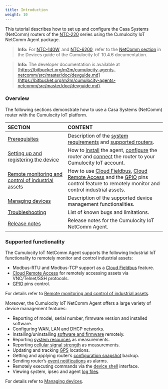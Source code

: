 ```yaml
---
title: Introduction
weight: 10
---
```


This tutorial describes how to set up and configure the Casa Systems (NetComm) routers of the [NTC-220](https://support.netcommwireless.com/products/NTC-220%20Series) series using the Cumulocity IoT NetComm Agent package.

>**Info:** For [NTC-140W](https://support.netcommwireless.com/products/NTC-140W%20Series), and [NTC-6200](https://support.netcommwireless.com/products/NTC-6200%20Series), refer to the [NetComm section](https://cumulocity.com/guides/10.4.6/devices/netcommwireless/) in the Devices guide of the Cumulocity IoT 10.4.6 documentation. 

>**Info:** The developer documentation is available at [https://bitbucket.org/m2m/cumulocity-agents-netcomm/src/master/doc/devguide.md](https://bitbucket.org/m2m/cumulocity-agents-netcomm/src/master/doc/devguide.md).

### Overview

The following sections demonstrate how to use a Casa Systems (NetComm) router with the Cumulocity IoT platform.

|SECTION|CONTENT|
|:---|:---|
|[Prerequisites](#prerequisites)|Description of the [system requirements](#sys-req) and [supported routers](#support-router).
|[Setting up and registering the device](#setup)|How to [install](#install-agent) the agent, [configure](#configure) the router and [connect](#connect) the router to your Cumulocity IoT account.
|[Remote monitoring and control of industrial assets](#monitoring-and-control)|How to use [Cloud Fieldbus](#modbus), [Cloud Remote Access](#remote-access) and the [GPIO](#gpio) pins control feature to remotely monitor and control industrial assets.
|[Managing devices](#device-management)|Description of the supported device management functionalities.
|[Troubleshooting](#troubleshooting)|List of known bugs and limitations.
|[Release notes](#release-history)|Release notes for the Cumulocity IoT NetComm Agent.

### Supported functionality

The Cumulocity IoT NetComm Agent supports the following Industrial IoT functionality to remotely monitor and control industrial assets:

* Modbus-RTU and Modbus-TCP support as a [Cloud Fieldbus](#modbus) feature.
* [Cloud Remote Access](#remote-access) for remotely accessing assets via VNC/Telnet/SSH protocols.
* [GPIO](#gpio) pins control.

For details refer to [Remote monitoring and control of industrial assets](#monitoring-and-control).

Moreover, the Cumulocity IoT NetComm Agent offers a large variety of device management features:

* Reporting of model, serial number, firmware version and installed software.
* Configuring WAN, LAN and DHCP [networks](#network).
*  Installing/uninstalling [software and firmware](#software-and-firmware) remotely.
* Reporting [system resources](#system-resources) as measurements.
* Reporting [cellular signal strength](#cellular) as measurements.
* Updating and tracking [GPS](#gps) locations.
* Getting and applying router’s [configuration snapshot](#snapshots) backup.
* Sending router’s [event notifications](#notification) as alarms.
* Remotely executing commands via the [device shell](#device-shell) interface.
* Viewing system, ipsec and agent [log files](#logs).

For details refer to [Managing devices](#device-management). 


